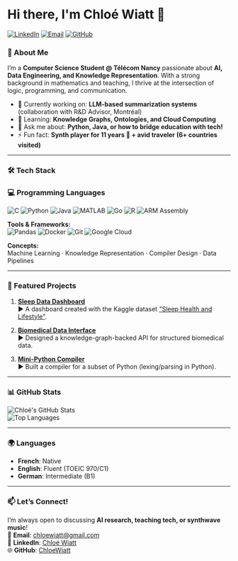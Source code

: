 # Hi there, I'm Chloé Wiatt 👋

[![LinkedIn](https://img.shields.io/badge/LinkedIn-Connect-blue?style=flat&logo=linkedin)](https://linkedin.com/in/chloé-wtt-655b562ba)
[![Email](https://img.shields.io/badge/Email-Reach%20Out-red?style=flat&logo=gmail)](mailto:chloewiatt@gmail.com)
[![GitHub](https://img.shields.io/badge/GitHub-Follow-lightgrey?style=flat&logo=github)](https://github.com/ChloeWiatt)

### 🚀 About Me
I’m a **Computer Science Student @ Télécom Nancy** passionate about **AI, Data Engineering, and Knowledge Representation**. With a strong background in mathematics and teaching, I thrive at the intersection of logic, programming, and communication.  
- 🔭 Currently working on: **LLM-based summarization systems** (collaboration with R&D Advisor, Montréal)  
- 🌱 Learning: **Knowledge Graphs, Ontologies, and Cloud Computing**  
- 💬 Ask me about: **Python, Java, or how to bridge education with tech!**  
- ⚡ Fun fact: **Synth player for 11 years 🎹 + avid traveler (6+ countries visited)**  

---

### 🛠️ Tech Stack
### 💻 Programming Languages
![C](https://img.shields.io/badge/C-A8B9CC?style=flat&logo=c&logoColor=black)
![Python](https://img.shields.io/badge/Python-3776AB?style=flat&logo=python&logoColor=white)
![Java](https://img.shields.io/badge/Java-ED8B00?style=flat&logo=openjdk&logoColor=white)
![MATLAB](https://img.shields.io/badge/MATLAB-0076A8?style=flat&logo=mathworks&logoColor=white)
![Go](https://img.shields.io/badge/Go-00ADD8?style=flat&logo=go&logoColor=white)
![R](https://img.shields.io/badge/R-276DC3?style=flat&logo=r&logoColor=white)
![ARM Assembly](https://img.shields.io/badge/ARM_Assembly-0091BD?style=flat&logo=arm&logoColor=white)


**Tools & Frameworks:**  
![Pandas](https://img.shields.io/badge/Pandas-150458?style=flat&logo=pandas&logoColor=white)
![Docker](https://img.shields.io/badge/Docker-2496ED?style=flat&logo=docker&logoColor=white)
![Git](https://img.shields.io/badge/Git-F05032?style=flat&logo=git&logoColor=white)
![Google Cloud](https://img.shields.io/badge/Google_Cloud-4285F4?style=flat&logo=google-cloud&logoColor=white)  

**Concepts:**  
Machine Learning · Knowledge Representation · Compiler Design · Data Pipelines  

---

### 📌 Featured Projects
1. **[Sleep Data Dashboard](https://github.com/ChloeWiatt/sleep-dashboard-project)**  
   ▶️ A dashboard created with the Kaggle dataset ["Sleep Health and Lifestyle"](https://www.kaggle.com/datasets/uom190346a/sleep-health-and-lifestyle-dataset).  

2. **[Biomedical Data Interface](https://github.com/ChloeWiatt/gper-proteins-UI)**  
   ▶️ Designed a knowledge-graph-backed API for structured biomedical data.  

3. **[Mini-Python Compiler](https://github.com/ChloeWiatt/compilation-project)**  
   ▶️ Built a compiler for a subset of Python (lexing/parsing in Python).  

---

### 📊 GitHub Stats  
![Chloé's GitHub Stats](https://github-readme-stats.vercel.app/api?username=ChloeWiatt&show_icons=true&theme=radical&hide_border=true)  
![Top Languages](https://github-readme-stats.vercel.app/api/top-langs/?username=ChloeWiatt&layout=compact&theme=radical&hide_border=true)  

---

### 🌍 Languages
- **French**: Native  
- **English**: Fluent (TOEIC 970/C1)  
- **German**: Intermediate (B1)  

---

### 📫 Let’s Connect!
I’m always open to discussing **AI research, teaching tech, or synthwave music**!  
📧 **Email**: [chloewiatt@gmail.com](mailto:chloewiatf@gmail.com)  
🔗 **LinkedIn**: [Chloé Wiatt](https://linkedin.com/in/chloé-wtt-655b562ba)  
🌐 **GitHub**: [ChloeWiatt](https://github.com/ChloeWiatt)  
